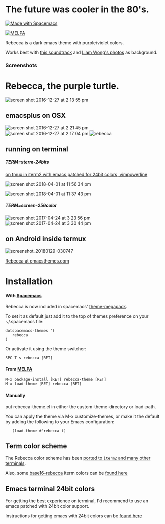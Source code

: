 #  The future was cooler in the 80's. 

<a href="http://spacemacs.org"><img src="https://cdn.rawgit.com/syl20bnr/spacemacs/442d025779da2f62fc86c2082703697714db6514/assets/spacemacs-badge.svg" alt="Made with Spacemacs"></a>

[![MELPA](https://melpa.org/packages/rebecca-theme-badge.svg)](https://melpa.org/#/rebecca-theme)



Rebecca is a dark emacs theme with purple/violet colors.

Works best with [this soundtrack](https://www.youtube.com/watch?v=rDBbaGCCIhk) and [Liam Wong's photos](http://liamwon9.tumblr.com/) as background.


### Screenshots

# Rebecca, the purple turtle.

![screen shot 2016-12-27 at 2 13 55 pm](https://cloud.githubusercontent.com/assets/331/21507655/e4e04196-cc3f-11e6-9dd4-4b26d562182f.png)

## emacsplus on OSX 

![screen shot 2016-12-27 at 2 21 45 pm](https://cloud.githubusercontent.com/assets/331/21507653/e4bc1708-cc3f-11e6-976a-ccea9d94e584.png)
![screen shot 2016-12-27 at 2 17 04 pm](https://cloud.githubusercontent.com/assets/331/21507654/e4d1f7d0-cc3f-11e6-97c6-aeb536221013.png)
![rebecca](https://cloud.githubusercontent.com/assets/331/21472090/b359061a-ca8e-11e6-8320-fad08268e883.png)

## running on terminal 

##### TERM=xterm-24bits

[on tmux in iterm2 with emacs patched for 24bit colors, vimpowerline](https://gist.github.com/vic/fa58918694af3b3767fbc7dc22cbc406)

![screen shot 2018-04-01 at 11 56 34 pm](https://user-images.githubusercontent.com/331/38183752-7d26debe-3608-11e8-8809-fc09da5dc979.png)

![screen shot 2018-04-01 at 11 37 43 pm](https://user-images.githubusercontent.com/331/38183422-f26862f4-3605-11e8-9209-335c4b04325e.png)


##### TERM=screen-256color

![screen shot 2017-04-24 at 3 23 56 pm](https://cloud.githubusercontent.com/assets/331/25357349/17ba8214-2903-11e7-9cc0-03229e053da9.png)
![screen shot 2017-04-24 at 3 30 44 pm](https://cloud.githubusercontent.com/assets/331/25357351/1a07cb80-2903-11e7-9bd1-1abf9c093d03.png)

## on Android inside termux

![screenshot_20180129-030747](https://user-images.githubusercontent.com/331/35502267-17bf1e34-04a2-11e8-9285-5764429901be.png)





[Rebecca at emacsthemes.com](https://emacsthemes.com/themes/rebecca-theme.html)


# Installation

#### With [Spacemacs](http://spacemacs.org)

Rebecca is now included in spacemacs' [theme-megapack](https://github.com/syl20bnr/spacemacs/tree/develop/layers/%2Bthemes/themes-megapack).

To set it as default just add it to the top of themes preference on your ~/.spacemacs file:

```emacs-lisp
dotspacemacs-themes '(
   rebecca
)
```

Or activate it using the theme switcher:

```
SPC T s rebecca [RET]
```

#### From [MELPA](https://melpa.org/#/rebecca-theme)

```
M-x package-install [RET] rebecca-theme [RET]
M-x load-theme [RET] rebecca [RET]
```

#### Manually

put rebecca-theme.el in either the custom-theme-directory or load-path.

You can apply the theme via M-x customize-themes, or make it the default by adding the following to your Emacs configuration:

```emacs-lisp
   (load-theme #'rebecca t)
```   

## Term color scheme

The Rebecca color scheme has been [ported to `iterm2` and many other terminals](https://github.com/mbadolato/iTerm2-Color-Schemes).

Also, some [base16-rebecca](https://github.com/vic/base16-rebecca) iterm colors can be [found here](https://github.com/martinlindhe/base16-iterm2/tree/master/itermcolors)

## Emacs terminal 24bit colors

For getting the best experience on terminal, I'd recommend to use an emacs patched with 24bit color support.

Instructions for getting emacs with 24bit colors can be [found here](https://gist.github.com/vic/fa58918694af3b3767fbc7dc22cbc406)



